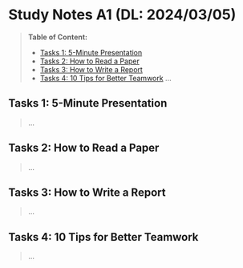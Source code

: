 # Study Notes A1 (DL: 2024/03/05)

> **Table of Content:**
>   - [Tasks 1: 5-Minute Presentation](#tasks-1-5-minute-presentation)
>   - [Tasks 2: How to Read a Paper](#tasks-2-how-to-read-a-paper)
>   - [Tasks 3: How to Write a Report](#tasks-3-how-to-write-a-report)
>   - [Tasks 4: 10 Tips for Better Teamwork](#tasks-4-10-tips-for-better-teamwork)
> ...

## Tasks 1: 5-Minute Presentation 
>... 

## Tasks 2: How to Read a Paper
>...

## Tasks 3: How to Write a Report
>...

## Tasks 4: 10 Tips for Better Teamwork
>...

